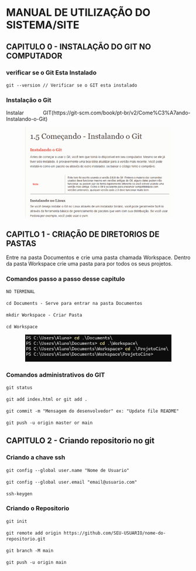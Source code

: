 # MANUAL DE UTILIZAÇÃO DO SISTEMA/SITE
## CAPITULO 0 - INSTALAÇÃO DO GIT NO COMPUTADOR
### verificar se o Git Esta Instalado

```
git --version // Verificar se o GIT esta instalado
```

### Instalação o Git

<p align="justify">
    Instalar GIT(https://git-scm.com/book/pt-br/v2/Come%C3%A7ando-Instalando-o-Git)
</p>

<p align="center">
    <a href="https://git-scm.com/book/pt-br/v2/Come%C3%A7ando-Instalando-o-Git" target="_blank">
        <img src="docs/images/Git.png" width="400">
    </a>
</p>

## CAPITLO 1 - CRIAÇÃO DE DIRETORIOS DE PASTAS

<p align="justify">
    Entre na pasta Documentos e crie uma pasta chamada Workspace.
    Dentro da pasta Workspace crie uma pasta para por todos os seus projetos.
</p>

### Comandos passo a passo desse capitulo

```
NO TERMINAL

cd Documents - Serve para entrar na pasta Documentos

mkdir Workspace - Criar Pasta

cd Workspace
```
<p align="center">
    <a>
    <img src="docs/images/Pastas.png" width="400">
    </a>
</p>

### Comandos administrativos do GIT

```
git status

git add index.html or git add .

git commit -m "Mensagem do desenvolvedor" ex: "Update file README"

git push -u origin master or main
```

## CAPITULO 2 -  Criando repositorio no git
### Criando a chave ssh

```
git config --global user.name "Nome de Usuario"

git config --global user.email "email@usuario.com"

ssh-keygen
```

### Criando o Repositorio

```
git init

git remote add origin https://github.com/SEU-USUARIO/nome-do-repositorio.git

git branch -M main

git push -u origin main
```
